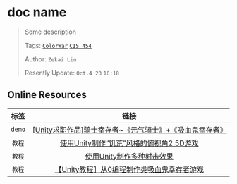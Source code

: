# doc name

> Some description
>
> Tags: [`ColorWar`](../../view/ColorWar/index.md) [`CIS 454`](../../view/CIS454/index.md)
>  
> Author: `Zekai Lin`
>
> Resently Update: `Oct.4 23` `16:18`

## Online Resources

| 标签 | 链接 |
|:----:|:----:|
|`demo`| [[Unity求职作品]骑士幸存者~《元气骑士》+《吸血鬼幸存者》](https://www.bilibili.com/video/BV1j84y1u7Cs/) |
|`教程`| [使用Unity制作“饥荒”风格的俯视角2.5D游戏](https://www.bilibili.com/video/BV1DT4y1A7DJ/?spm_id_from=333.999.0.0&vd_source=bffff5563f24127ebb4043068a53f1e9) |
|`教程`|[使用Unity制作多种射击效果](www.bilibili.com/video/BV1DT4y1A7DJ) |
|`教程`|[【Unity教程】从0编程制作类吸血鬼幸存者游戏](www.bilibili.com/video/BV1Sz4y1p7Tu/)|